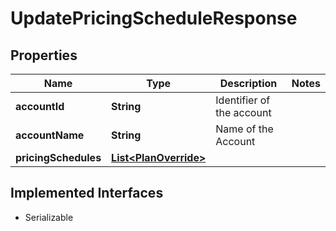 

# UpdatePricingScheduleResponse


## Properties

| Name | Type | Description | Notes |
|------------ | ------------- | ------------- | -------------|
|**accountId** | **String** | Identifier of the account |  |
|**accountName** | **String** | Name of the Account |  |
|**pricingSchedules** | [**List&lt;PlanOverride&gt;**](PlanOverride.md) |  |  |


## Implemented Interfaces

* Serializable


